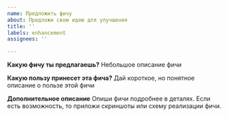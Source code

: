 ```yaml
---
name: Предложить фичу
about: Предложи свою идею для улучшения
title: ''
labels: enhancement
assignees: ''

---
```


**Какую фичу ты предлагаешь?**
Небольшое описание фичи

**Какую пользу принесет эта фича?**
Дай короткое, но понятное описание о пользе этой фичи

**Дополнительное описание**
Опиши фичи подробнее в деталях. Если есть возможность, то приложи скриншоты или схему реализации фичи.
